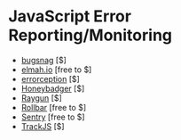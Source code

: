 # JavaScript Error Reporting/Monitoring

* [bugsnag](https://bugsnag.com/) [$]
* [elmah.io](https://elmah.io/features/clientside-logging/) [free to $]
* [errorception](https://errorception.com/) [$]
* [Honeybadger](https://www.honeybadger.io) [$]
* [Raygun](https://raygun.io) [$]
* [Rollbar](https://rollbar.com) [free to $]
* [Sentry](https://getsentry.com/welcome/) [free to $]
* [TrackJS](https://trackjs.com/) [$]








































 






